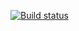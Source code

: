 [![Build status](https://ci.appveyor.com/api/projects/status/v1g30mdbfymel46p?svg=true)](https://ci.appveyor.com/project/Lis/cart-delivery-changing-date)
